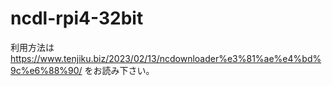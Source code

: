 # ncdl-rpi4-32bit
利用方法は
https://www.tenjiku.biz/2023/02/13/ncdownloader%e3%81%ae%e4%bd%9c%e6%88%90/
をお読み下さい。